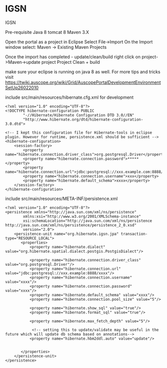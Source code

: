 # IGSN
IGSN 

Pre-requisite
Java 8
tomcat 8
Maven 3.X

Open the portal as a project in Eclipse
Select File->Import
On the Import window select: Maven -> Existing Maven Projects

Once the import has completed - update/clean/build
right click on project->Maven->update project
Project Clean + build

make sure your eclipse is running on java 8 as well. For more tips and tricks visit 
https://twiki.auscope.org/wiki/Grid/AuscopePortalDevelopmentEnvironmentSetUp26022010

include  src/main/resources/hibernate.cfg.xml for development
```
<?xml version="1.0" encoding="UTF-8"?>
<!DOCTYPE hibernate-configuration PUBLIC
		"-//Hibernate/Hibernate Configuration DTD 3.0//EN"
		"http://www.hibernate.org/dtd/hibernate-configuration-3.0.dtd">
		
<!-- I kept this configuration file for Hibernate-tools in eclipse plugin. However for runtime, persistence.xml should be sufficient -->		
<hibernate-configuration>
    <session-factory>
        <property name="hibernate.connection.driver_class">org.postgresql.Driver</property>
        <property name="hibernate.connection.password">*****</property>
        <property name="hibernate.connection.url">jdbc:postgresql://xxx.example.com:8888/xxxx</property>
        <property name="hibernate.connection.username">xxx</property>
        <property name="hibernate.default_schema">xxxx</property>       
    </session-factory>
</hibernate-configuration>
```

include src/main/resources/META-INF/persistence.xml 
```
<?xml version="1.0" encoding="UTF-8"?>
<persistence xmlns="http://java.sun.com/xml/ns/persistence"
        xmlns:xsi="http://www.w3.org/2001/XMLSchema-instance"
        xsi:schemaLocation="http://java.sun.com/xml/ns/persistence http://java.sun.com/xml/ns/persistence/persistence_2_0.xsd"
        version="2.0">
    <persistence-unit name="org.hibernate.igsn.jpa" transaction-type="RESOURCE_LOCAL">
       <properties>
           <property name="hibernate.dialect" value="org.hibernate.spatial.dialect.postgis.PostgisDialect"/>

           <property name="hibernate.connection.driver_class" value="org.postgresql.Driver"/>
           <property name="hibernate.connection.url" value="jdbc:postgresql://xxx.example:8888/xxxx"/>
           <property name="hibernate.connection.username" value="xxxx"/>
           <property name="hibernate.connection.password" value="xxxx"/>
           <property name="hibernate.default_schema" value="xxxx"/>   
           <property name="hibernate.connection.pool_size" value="5"/>

           <property name="hibernate.show_sql" value="true"/>
           <property name="hibernate.format_sql" value="true"/>

           <property name="hibernate.max_fetch_depth" value="5"/>

			<!-- setting this to update/validate may be useful in the future which will update db schema based on annotations-->
           <property name="hibernate.hbm2ddl.auto" value="update"/>  
           																

       </properties>
    </persistence-unit>
</persistence>
```
